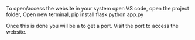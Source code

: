 To open/access the website in your system
open VS code,
open the project folder,
Open new terminal,
pip install flask
python app.py

Once this is done you will be a to get a port. Visit the port to access the website.
